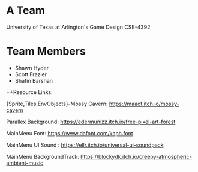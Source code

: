 # A Team
University of Texas at Arlington's Game Design CSE-4392

# Team Members

- Shawn Hyder
- Scott Frazier
- Shafin Barshan

++Resource Links:

{Sprite,Tiles,EnvObjects}-Mossy Cavern: https://maaot.itch.io/mossy-cavern

Parallex Background: https://edermunizz.itch.io/free-pixel-art-forest

MainMenu Font: https://www.dafont.com/kaph.font

MainMenu UI Sound : https://ellr.itch.io/universal-ui-soundpack

MainMenu BackgroundTrack: https://blockydk.itch.io/creepy-atmospheric-ambient-music


